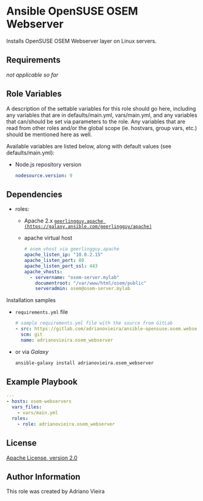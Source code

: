 Ansible OpenSUSE OSEM Webserver
==============================

Installs OpenSUSE OSEM Webserver layer on Linux servers.

Requirements
------------

*not applicable so far*

Role Variables
--------------

A description of the settable variables for this role should go here, including any variables that are in defaults/main.yml, vars/main.yml, and any variables that can/should be set via parameters to the role. Any variables that are read from other roles and/or the global scope (ie. hostvars, group vars, etc.) should be mentioned here as well.

Available variables are listed below, along with default values (see defaults/main.yml):

- Node.js repository version

  ```yaml
  nodesource.version: 9
  ```

Dependencies
------------

- roles:
  - Apache 2.x [`geerlingguy.apache (https://galaxy.ansible.com/geerlingguy/apache)`](https://galaxy.ansible.com/geerlingguy/apache)
  - apache virtual host  

    ```yaml
    # osem vhost via geerlingguy.apache
    apache_listen_ip: "10.0.2.15"
    apache_listen_port: 80
    apache_listen_port_ssl: 443
    apache_vhosts:
      - servername: "osem-server.mylab"
        documentroot: "/var/www/html/osem/public"
        serveradmin: osem@osem-server.mylab
    ```

Installation samples

- `requirements.yml` file  
    ```yaml
    # sample requirements.yml file with the source from GitLab
    - src: https://gitlab.com/adrianovieira/ansible-opensuse.osem.webserver.git
      scm: git
      name: adrianovieira.osem_webserver
    ```

- or via *Galaxy*  
  ```bash
  ansible-galaxy install adrianovieira.osem_webserver
  ```

Example Playbook
----------------

```yaml
---
- hosts: osem-webservers
  vars_files:
    - vars/main.yml
  roles:
    - role: adrianovieira.osem_webserver
```

License
-------

[Apache License, version 2.0](https://www.apache.org/licenses/LICENSE-2.0.html)

Author Information
------------------

This role was created by Adriano Vieira
